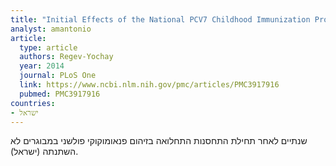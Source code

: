 ```yaml
---
title: "Initial Effects of the National PCV7 Childhood Immunization Program on Adult Invasive Pneumococcal Disease in Israel"
analyst: amantonio
article:
  type: article
  authors: Regev-Yochay
  year: 2014
  journal: PLoS One
  link: https://www.ncbi.nlm.nih.gov/pmc/articles/PMC3917916
  pubmed: PMC3917916
countries:
- ישראל
---
```


שנתיים לאחר תחילת התחסנות התחלואה בזיהום פנאומוקוקי פולשני במבוגרים לא השתנתה (ישראל).
